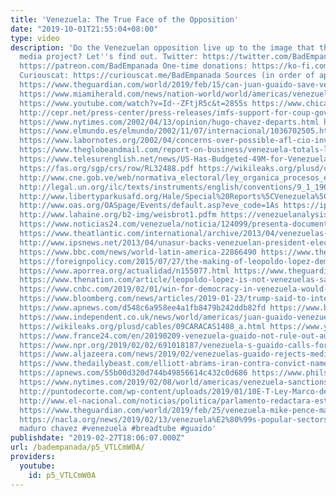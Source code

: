 ```yaml
---
title: 'Venezuela: The True Face of the Opposition'
date: "2019-10-01T21:55:04+08:00"
type: video
description: 'Do the Venezuelan opposition live up to the image that they and the
  media project? Let''s find out. Twitter: https://twitter.com/BadEmpanada Patreon:
  https://patreon.com/BadEmpanada One-time donations: https://ko-fi.com/badempanada
  Curiouscat: https://curiouscat.me/BadEmpanada Sources (in order of appearance):
  https://www.theguardian.com/world/2019/feb/15/can-juan-guaido-save-venezuela-from-cruel-dictatorship-nicolas-maduro
  https://www.miamiherald.com/news/nation-world/world/americas/venezuela/article222712665.html
  https://www.youtube.com/watch?v=Id--ZFtjR5c&t=2855s https://www.chicagotribune.com/news/ct-xpm-2002-04-14-0204140363-story.html
  http://cepr.net/press-center/press-releases/imfs-support-for-coup-government-in-2002-may-have-influenced-venezuelas-decision-to-withdraw
  https://www.nytimes.com/2002/04/13/opinion/hugo-chavez-departs.html http://edition.cnn.com/2002/ALLPOLITICS/04/16/US.Venezuela/
  https://www.elmundo.es/elmundo/2002/11/07/internacional/1036702505.html http://edition.cnn.com/2002/WORLD/americas/12/14/venezuela.chavez/
  https://www.labornotes.org/2002/04/concerns-over-possible-afl-cio-involvement-venezuela-coup-led-february-picket
  https://www.theglobeandmail.com/report-on-business/venezuela-totals-losses-from-2002-2003-oil-strike/article18242248/
  https://www.telesurenglish.net/news/US-Has-Budgeted-49M-for-Venezuelan-Right-Wing-Since-2009-20170517-0018.html
  https://fas.org/sgp/crs/row/RL32488.pdf https://wikileaks.org/plusd/cables/06CARACAS3356_a.html
  http://www.cne.gob.ve/web/normativa_electoral/ley_organica_procesos_electorales/titulo6.php
  http://legal.un.org/ilc/texts/instruments/english/conventions/9_1_1961.pdf https://web.archive.org/web/20050310172138/http://www.ned.org/press/pr111104.html
  http://www.libertyparkusafd.org/Hale/Special%20Reports%5CVenezuela%5CUS%20Intervention%20in%20Venezuela.pdf
  http://www.oas.org/OASpage/Events/default.asp?eve_code=1As https://ipfs.io/ipfs/QmXoypizjW3WknFiJnKLwHCnL72vedxjQkDDP1mXWo6uco/wiki/El_Nacional_(Caracas).html
  http://www.lahaine.org/b2-img/weisbrot1.pdfm https://venezuelanalysis.com/news/7296
  https://www.noticias24.com/venezuela/noticia/124099/presenta-documento-de-la-mud-no-es-posible-que-capriles-un-discurso-en-la-calle-y-otro-por-escrito/
  https://www.theatlantic.com/international/archive/2013/04/venezuelas-upcoming-election-wont-be-any-fairer-than-the-last-one/274881/
  http://www.ipsnews.net/2013/04/unasur-backs-venezuelan-president-elect-and-calls-for-peace/
  https://www.bbc.com/news/world-latin-america-22866490 https://www.theguardian.com/world/2013/apr/17/us-venezuela-election-recount-maduro
  https://foreignpolicy.com/2015/07/27/the-making-of-leopoldo-lopez-democratic-venezuela-opposition/
  https://www.aporrea.org/actualidad/n155077.html https://www.theguardian.com/world/2014/feb/20/venezuela-leopoldo-lopez-arrested-violence-continues
  https://www.thenation.com/article/leopoldo-lopez-is-not-venezuelas-savior/ https://www.miamiherald.com/news/nation-world/world/americas/venezuela/article198871344.html
  https://www.cnbc.com/2019/02/01/win-for-democracy-in-venezuela-would-have-massive-significance.html
  https://www.bloomberg.com/news/articles/2019-01-23/trump-said-to-intend-to-recognize-guaido-as-venezuela-president
  https://www.apnews.com/d548c6a958ee4a1fb8479b242ddb82fd https://www.bloomberg.com/news/articles/2019-01-31/detained-and-hounded-juan-guaido-s-mentor-is-calling-the-shots
  https://www.independent.co.uk/news/world/americas/juan-guaido-venezuela-maduro-interim-president-trump-lopez-a8744281.html
  https://wikileaks.org/plusd/cables/09CARACAS1408_a.html https://www.yahoo.com/news/venezuela-opposition-leader-urges-britain-not-gold-maduro-051357387--sector.html
  https://www.france24.com/en/20190209-venezuela-guaido-not-rule-out-authorising-us-intervention
  https://www.npr.org/2019/02/02/691018187/venezuela-s-guaido-calls-for-nationwide-protests-to-oust-maduro
  https://www.aljazeera.com/news/2019/02/venezuelas-guaido-rejects-mediation-offer-eu-russia-190202103935083.html
  https://www.thedailybeast.com/elliott-abrams-iran-contra-convict-named-special-envoy-to-venezuela
  https://apnews.com/55b00d320d744b49856614c432c0d686 https://www.philstar.com/world/2019/02/26/1896883/venezuelas-guaido-and-pence-agree-tighten-noose-maduro
  https://www.nytimes.com/2019/02/08/world/americas/venezuela-sanctions-maduro.html
  http://puntodecorte.com/wp-content/uploads/2019/01/10E-T-Ley-Marco-del-Estatuto-08-01-19.pdf
  http://www.el-nacional.com/noticias/politica/parlamento-redactara-estatuto-para-crear-consejo-transicion_265652
  https://www.theguardian.com/world/2019/feb/25/venezuela-mike-pence-maduro-guaido
  https://nacla.org/news/2019/02/13/venezuela%E2%80%99s-popular-sectors-and-future-country
  maduro chavez #venezuela #breadtube #guaido'
publishdate: "2019-02-27T18:06:07.000Z"
url: /badempanada/p5_VTLCmW0A/
providers:
  youtube:
    id: p5_VTLCmW0A
---
```

